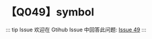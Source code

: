 # 【Q049】symbol


::: tip Issue
欢迎在 Gtihub Issue 中回答此问题: [Issue 49](https://github.com/kangyana/daily-question/issues/49)
:::

